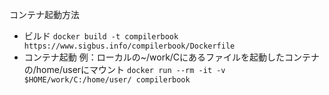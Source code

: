 コンテナ起動方法
- ビルド
`docker build -t compilerbook https://www.sigbus.info/compilerbook/Dockerfile `
- コンテナ起動
例：ローカルの~/work/Cにあるファイルを起動したコンテナの/home/userにマウント
`docker run --rm -it -v $HOME/work/C:/home/user/ compilerbook`